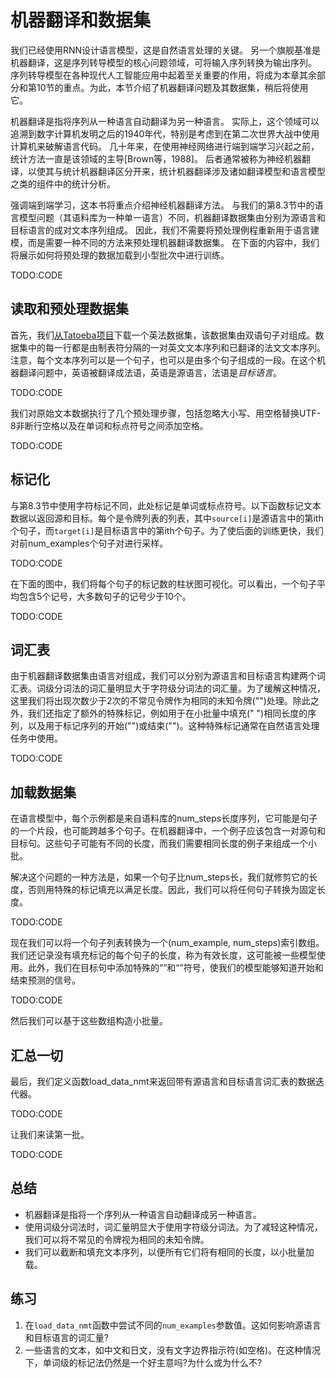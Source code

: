 

<!--
 * @version:
 * @Author:  StevenJokess https://github.com/StevenJokess
 * @Date: 2020-07-29 21:34:28
 * @LastEditors:  StevenJokess https://github.com/StevenJokess
 * @LastEditTime: 2020-10-21 17:09:50
 * @Description:MT, update
 * @TODO::
 * @Reference:http://preview.d2l.ai/d2l-en/master/chapter_recurrent-modern/machine-translation-and-dataset.html
-->

# 机器翻译和数据集

我们已经使用RNN设计语言模型，这是自然语言处理的关键。 另一个旗舰基准是机器翻译，这是序列转导模型的核心问题领域，可将输入序列转换为输出序列。 序列转导模型在各种现代人工智能应用中起着至关重要的作用，将成为本章其余部分和第10节的重点。为此，本节介绍了机器翻译问题及其数据集，稍后将使用它。

机器翻译是指将序列从一种语言自动翻译为另一种语言。 实际上，这个领域可以追溯到数字计算机发明之后的1940年代，特别是考虑到在第二次世界大战中使用计算机来破解语言代码。 几十年来，在使用神经网络进行端到端学习兴起之前，统计方法一直是该领域的主导[Brown等，1988]。 后者通常被称为神经机器翻译，以使其与统计机器翻译区分开来，统计机器翻译涉及诸如翻译模型和语言模型之类的组件中的统计分析。

强调端到端学习，这本书将重点介绍神经机器翻译方法。 与我们的第8.3节中的语言模型问题（其语料库为一种单一语言）不同，机器翻译数据集由分别为源语言和目标语言的成对文本序列组成。 因此，我们不需要将预处理例程重新用于语言建模，而是需要一种不同的方法来预处理机器翻译数据集。 在下面的内容中，我们将展示如何将预处理的数据加载到小型批次中进行训练。

TODO:CODE

## 读取和预处理数据集

首先，我们[从Tatoeba项目](http://www.manythings.org/anki/)下载一个英法数据集，该数据集由双语句子对组成。数据集中的每一行都是由制表符分隔的一对英文文本序列和已翻译的法文文本序列。注意，每个文本序列可以是一个句子，也可以是由多个句子组成的一段。在这个机器翻译问题中，英语被翻译成法语，英语是源语言，法语是*目标语言*。

TODO:CODE

我们对原始文本数据执行了几个预处理步骤，包括忽略大小写、用空格替换UTF-8非断行空格以及在单词和标点符号之间添加空格。

TODO:CODE

## 标记化

与第8.3节中使用字符标记不同，此处标记是单词或标点符号。以下函数标记文本数据以返回源和目标。每个是令牌列表的列表，其中`source[i]`是源语言中的第ith个句子，而`target[i]`是目标语言中的第ith个句子。为了使后面的训练更快，我们对前num_examples个句子对进行采样。

TODO:CODE

在下面的图中，我们将每个句子的标记数的柱状图可视化。可以看出，一个句子平均包含5个记号，大多数句子的记号少于10个。

TODO:CODE

## 词汇表

由于机器翻译数据集由语言对组成，我们可以分别为源语言和目标语言构建两个词汇表。词级分词法的词汇量明显大于字符级分词法的词汇量。为了缓解这种情况，这里我们将出现次数少于2次的不常见令牌作为相同的未知令牌("<unk>")处理。除此之外，我们还指定了额外的特殊标记，例如用于在小批量中填充(" <pad> ")相同长度的序列，以及用于标记序列的开始("<bos>")或结束("<eos>")。这种特殊标记通常在自然语言处理任务中使用。

TODO:CODE

## 加载数据集

在语言模型中，每个示例都是来自语料库的num_steps长度序列，它可能是句子的一个片段，也可能跨越多个句子。在机器翻译中，一个例子应该包含一对源句和目标句。这些句子可能有不同的长度，而我们需要相同长度的例子来组成一个小批。

解决这个问题的一种方法是，如果一个句子比num_steps长，我们就修剪它的长度，否则用特殊的<pad>标记填充以满足长度。因此，我们可以将任何句子转换为固定长度。

TODO:CODE

现在我们可以将一个句子列表转换为一个(num_example, num_steps)索引数组。我们还记录没有填充标记的每个句子的长度，称为有效长度，这可能被一些模型使用。此外，我们在目标句中添加特殊的“<bos>”和“<eos>”符号，使我们的模型能够知道开始和结束预测的信号。

TODO:CODE

然后我们可以基于这些数组构造小批量。

## 汇总一切

最后，我们定义函数load_data_nmt来返回带有源语言和目标语言词汇表的数据迭代器。

TODO:CODE

让我们来读第一批。

TODO:CODE

## 总结

* 机器翻译是指将一个序列从一种语言自动翻译成另一种语言。
* 使用词级分词法时，词汇量明显大于使用字符级分词法。为了减轻这种情况，我们可以将不常见的令牌视为相同的未知令牌。
* 我们可以截断和填充文本序列，以便所有它们将有相同的长度，以小批量加载。

## 练习

1. 在`load_data_nmt`函数中尝试不同的`num_examples`参数值。这如何影响源语言和目标语言的词汇量?
1. 一些语言的文本，如中文和日文，没有文字边界指示符(如空格)。在这种情况下，单词级的标记法仍然是一个好主意吗?为什么或为什么不?
